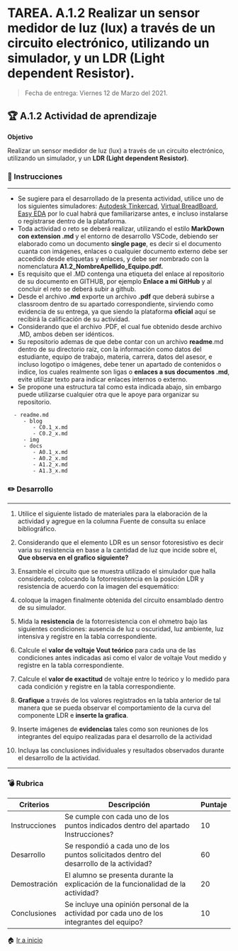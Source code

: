 # **TAREA.**  A.1.2 Realizar un sensor medidor de luz (lux) a través de un circuito electrónico, utilizando un simulador, y un LDR (Light dependent Resistor).

> Fecha de entrega: Viernes 12 de Marzo del 2021.
> 

## :trophy: A.1.2 Actividad de aprendizaje

**Objetivo**

Realizar un sensor medidor de luz (lux) a través de un circuito electrónico, utilizando un simulador, y un **LDR (Light dependent Resistor)**.

### :blue_book: Instrucciones
___

- Se sugiere para el desarrollado de la presenta actividad, utilice uno de los siguientes simuladores: [Autodesk Tinkercad](https://www.tinkercad.com/), [Virtual BreadBoard](https://www.virtualbreadboard.com/), [Easy EDA](https://easyeda.com/) por lo cual habrá que familiarizarse antes, e incluso instalarse o registrarse dentro de la plataforma.
- Toda actividad o reto se deberá realizar, utilizando el estilo **MarkDown con extension .md** y el entorno de desarrollo VSCode, debiendo ser elaborado como un documento **single page**, es decir si el documento cuanta con imágenes, enlaces o cualquier documento externo debe ser accedido desde etiquetas y enlaces, y debe ser nombrado con la nomenclatura **A1.2_NombreApellido_Equipo.pdf.**
- Es requisito que el .MD contenga una etiqueta del enlace al repositorio de su documento en GITHUB, por ejemplo **Enlace a mi GitHub** y al concluir el reto se deberá subir a github.
- Desde el archivo **.md** exporte un archivo **.pdf** que deberá subirse a classroom dentro de su apartado correspondiente, sirviendo como evidencia de su entrega, ya que siendo la plataforma **oficial** aquí se recibirá la calificación de su actividad.
- Considerando que el archivo .PDF, el cual fue obtenido desde archivo .MD, ambos deben ser idénticos.
- Su repositorio ademas de que debe contar con un archivo **readme**.md dentro de su directorio raíz, con la información como datos del estudiante, equipo de trabajo, materia, carrera, datos del asesor, e incluso logotipo o imágenes, debe tener un apartado de contenidos o indice, los cuales realmente son ligas o **enlaces a sus documentos .md**, evite utilizar texto para indicar enlaces internos o externo.
- Se propone una estructura tal como esta indicada abajo, sin embargo puede utilizarse cualquier otra que le apoye para organizar su repositorio.

``` 
  - readme.md
     - blog
        - C0.1_x.md
        - C0.2_x.md
     - img
     - docs
        - A0.1_x.md
        - A0.2_x.md
        - A1.2_x.md
        - A1.3_x.md
```

### :pencil2: Desarrollo
___

1. Utilice el siguiente listado de materiales para la elaboración de la actividad y agregue en la columna Fuente de consulta su enlace bibliográfico.

2. Considerando que el elemento LDR es un sensor fotoresistivo es decir varia su resistencia en base a la cantidad de luz que incide sobre el, **Que observa en el grafico siguiente?**

3. Ensamble el circuito que se muestra utilizado el simulador que halla considerado, colocando la fotorresistencia en la posición LDR y resistencia de acuerdo con la imagen del esquemático:

4. coloque la imagen finalmente obtenida del circuito ensamblado dentro de su simulador.

5. Mida la **resistencia** de la fotorresistencia con el ohmetro bajo las siguientes condiciones: ausencia de luz u oscuridad, luz ambiente, luz intensiva y registre en la tabla correspondiente.

6. Calcule el **valor de voltaje Vout teórico** para cada una de las condiciones antes indicadas asi como el valor de voltaje Vout medido y registre en la tabla correspondiente.

7. Calcule el **valor de exactitud** de voltaje entre lo teórico y lo medido para cada condición y registre en la tabla correspondiente.

8. **Grafique** a través de los valores registrados en la tabla anterior de tal manera que se pueda observar el comportamiento de la curva del componente LDR e **inserte la grafica**.

9. Inserte imágenes de **evidencias** tales como son reuniones de los integrantes del equipo realizadas para el desarrollo de la actividad

10. Incluya las conclusiones individuales y resultados observados durante el desarrollo de la actividad.


___


### :bomb: Rubrica

| **Criterios** | **Descripción**                                                                              | **Puntaje** |
| ------------- | -------------------------------------------------------------------------------------------- | ------- |
| Instrucciones | Se cumple con cada uno de los puntos indicados dentro del apartado Instrucciones?            | 10      |
| Desarrollo    | Se respondió a cada uno de los puntos solicitados dentro del desarrollo de la actividad?     | 60      |
| Demostración  | El alumno se presenta durante la explicación de la funcionalidad de la actividad?            | 20      |
| Conclusiones  | Se incluye una opinión personal de la actividad por cada uno de los integrantes del equipo?  | 10      |




:house: [Ir a inicio](https://github.com/ShaaronPR/Tareas)

